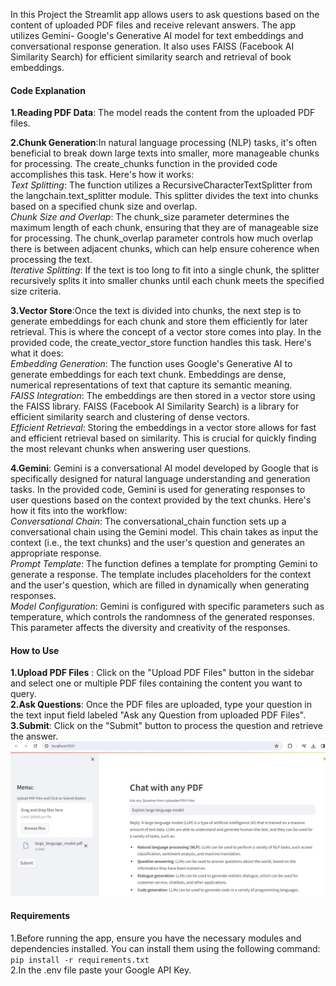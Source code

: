 In this Project the Streamlit app allows users to ask questions based on the content of uploaded PDF files and receive relevant answers. The app utilizes Gemini- Google's Generative AI model for text embeddings and conversational response generation. It also uses FAISS (Facebook AI Similarity Search) for efficient similarity search and retrieval of book embeddings.
#### Code Explanation  
**1.Reading PDF Data**: The model reads the content from the uploaded PDF files.  

**2.Chunk Generation**:In natural language processing (NLP) tasks, it's often beneficial to break down large texts into smaller, more manageable chunks for processing. The create_chunks function in the provided code accomplishes this task. Here's how it works:  
*Text Splitting*: The function utilizes a RecursiveCharacterTextSplitter from the langchain.text_splitter module. This splitter divides the text into chunks based on a specified chunk size and overlap.  
*Chunk Size and Overlap*: The chunk_size parameter determines the maximum length of each chunk, ensuring that they are of manageable size for processing. The chunk_overlap parameter controls how much overlap there is between adjacent chunks, which can help ensure coherence when processing the text.  
*Iterative Splitting*: If the text is too long to fit into a single chunk, the splitter recursively splits it into smaller chunks until each chunk meets the specified size criteria.  

**3.Vector Store**:Once the text is divided into chunks, the next step is to generate embeddings for each chunk and store them efficiently for later retrieval. This is where the concept of a vector store comes into play. In the provided code, the create_vector_store function handles this task. Here's what it does:  
*Embedding Generation*: The function uses Google's Generative AI to generate embeddings for each text chunk. Embeddings are dense, numerical representations of text that capture its semantic meaning.  
*FAISS Integration*: The embeddings are then stored in a vector store using the FAISS library. FAISS (Facebook AI Similarity Search) is a library for efficient similarity search and clustering of dense vectors.  
*Efficient Retrieval*: Storing the embeddings in a vector store allows for fast and efficient retrieval based on similarity. This is crucial for quickly finding the most relevant chunks when answering user questions.  

**4.Gemini**: Gemini is a conversational AI model developed by Google that is specifically designed for natural language understanding and generation tasks. In the provided code, Gemini is used for generating responses to user questions based on the context provided by the text chunks. Here's how it fits into the workflow:  
*Conversational Chain*: The conversational_chain function sets up a conversational chain using the Gemini model. This chain takes as input the context (i.e., the text chunks) and the user's question and generates an appropriate response.  
*Prompt Template*: The function defines a template for prompting Gemini to generate a response. The template includes placeholders for the context and the user's question, which are filled in dynamically when generating responses.  
*Model Configuration*: Gemini is configured with specific parameters such as temperature, which controls the randomness of the generated responses. This parameter affects the diversity and creativity of the responses.  

#### How to Use  
**1.Upload PDF Files** : Click on the "Upload PDF Files" button in the sidebar and select one or multiple PDF files containing the content you want to query.  
**2.Ask Questions**: Once the PDF files are uploaded, type your question in the text input field labeled "Ask any Question from uploaded PDF Files".  
**3.Submit**: Click on the "Submit" button to process the question and retrieve the answer.  
![Chatbot Response](https://github.com/kavyapan/RAG_Chatbot_LLM/blob/main/RAG_PDF_Chatbot_Gemini/Chatbot_reponse1.JPG)

#### Requirements
1.Before running the app, ensure you have the necessary modules and dependencies installed. You can install them using the following command:
`pip install -r requirements.txt`  
2.In the .env file paste your Google API Key.
